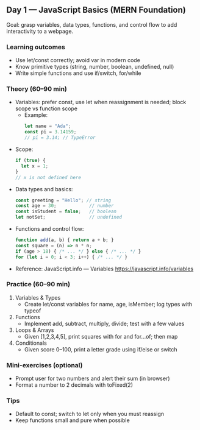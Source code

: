 
## Day 1 — JavaScript Basics (MERN Foundation)

Goal: grasp variables, data types, functions, and control flow to add interactivity to a webpage.

### Learning outcomes
- Use let/const correctly; avoid var in modern code
- Know primitive types (string, number, boolean, undefined, null)
- Write simple functions and use if/switch, for/while

### Theory (60–90 min)
- Variables: prefer const, use let when reassignment is needed; block scope vs function scope
  - Example:
    ```javascript
    let name = "Ada";
    const pi = 3.14159;
    // pi = 3.14; // TypeError
    ```
- Scope:
  ```javascript
  if (true) {
    let x = 1;
  }
  // x is not defined here
  ```
- Data types and basics:
  ```javascript
  const greeting = "Hello"; // string
  const age = 30;            // number
  const isStudent = false;   // boolean
  let notSet;                // undefined
  ```
- Functions and control flow:
  ```javascript
  function add(a, b) { return a + b; }
  const square = (n) => n * n;
  if (age > 18) { /* ... */ } else { /* ... */ }
  for (let i = 0; i < 3; i++) { /* ... */ }
  ```
- Reference: JavaScript.info — Variables
  https://javascript.info/variables

### Practice (60–90 min)
1) Variables & Types
   - Create let/const variables for name, age, isMember; log types with typeof
2) Functions
   - Implement add, subtract, multiply, divide; test with a few values
3) Loops & Arrays
   - Given [1,2,3,4,5], print squares with for and for...of; then map
4) Conditionals
   - Given score 0–100, print a letter grade using if/else or switch

### Mini-exercises (optional)
- Prompt user for two numbers and alert their sum (in browser)
- Format a number to 2 decimals with toFixed(2)

### Tips
- Default to const; switch to let only when you must reassign
- Keep functions small and pure when possible



